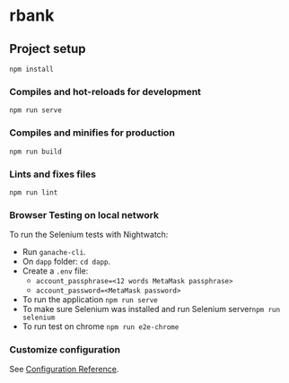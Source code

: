 # rbank

## Project setup
```
npm install
```

### Compiles and hot-reloads for development
```
npm run serve
```

### Compiles and minifies for production
```
npm run build
```

### Lints and fixes files
```
npm run lint
```

### Browser Testing on local network

To run the Selenium tests with Nightwatch:

 - Run `ganache-cli`.
 - On `dapp` folder: `cd dapp`.
 - Create a `.env` file:
    - `account_passphrase=<12 words MetaMask passphrase>`
    - `account_password=<MetaMask password>`
 - To run the application `npm run serve`
 - To make sure Selenium was installed and run Selenium server`npm run selenium`
 - To run test on chrome `npm run e2e-chrome`

### Customize configuration
See [Configuration Reference](https://cli.vuejs.org/config/).
